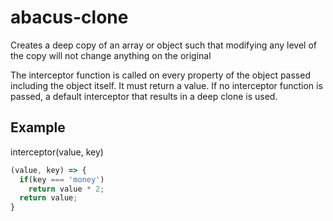 abacus-clone
===

Creates a deep copy of an array or object such that modifying
any level of the copy will not change anything on the original

The interceptor function is called on every property of the object passed
including the object itself. It must return a value. If no interceptor
function is passed, a default interceptor that results in a deep clone
is used.

Example
---

interceptor(value, key)
```javascript
(value, key) => {
  if(key === 'money')
    return value * 2;
  return value;
}
```
